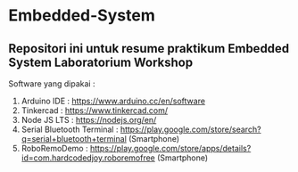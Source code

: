# Embedded-System
Repositori ini untuk resume praktikum Embedded System Laboratorium Workshop 
--------------------------------------------------------------------------

Software yang dipakai :
1. Arduino IDE : https://www.arduino.cc/en/software
2. Tinkercad : https://www.tinkercad.com/
3. Node JS LTS : https://nodejs.org/en/
4. Serial Bluetooth Terminal : https://play.google.com/store/search?q=serial+bluetooth+terminal (Smartphone)
5. RoboRemoDemo : https://play.google.com/store/apps/details?id=com.hardcodedjoy.roboremofree (Smartphone) 
